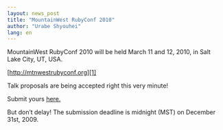 ```yaml
---
layout: news_post
title: "MountainWest RubyConf 2010"
author: "Urabe Shyouhei"
lang: en
---
```


MountainWest RubyConf 2010 will be held March 11 and 12, 2010, in Salt
Lake City, UT, USA.

[http://mtnwestrubyconf.org][1]

Talk proposals are being accepted right this very minute!

Submit yours [here.][2]

But don’t delay! The submission deadline is midnight (MST) on December
31st, 2009.



[1]: http://mtnwestrubyconf.org 
[2]: http://spreadsheets.google.com/viewform?formkey=dERsdEVIc0FTSlBtanVxTWFNamdHcmc6MA 
